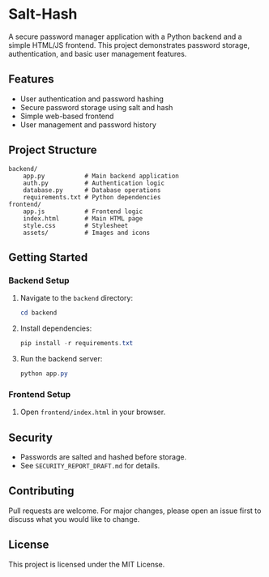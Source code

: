 # Salt-Hash

A secure password manager application with a Python backend and a simple HTML/JS frontend. This project demonstrates password storage, authentication, and basic user management features.

## Features
- User authentication and password hashing
- Secure password storage using salt and hash
- Simple web-based frontend
- User management and password history

## Project Structure
```
backend/
    app.py           # Main backend application
    auth.py          # Authentication logic
    database.py      # Database operations
    requirements.txt # Python dependencies
frontend/
    app.js           # Frontend logic
    index.html       # Main HTML page
    style.css        # Stylesheet
    assets/          # Images and icons
```

## Getting Started

### Backend Setup
1. Navigate to the `backend` directory:
   ```powershell
   cd backend
   ```
2. Install dependencies:
   ```powershell
   pip install -r requirements.txt
   ```
3. Run the backend server:
   ```powershell
   python app.py
   ```

### Frontend Setup
1. Open `frontend/index.html` in your browser.

## Security
- Passwords are salted and hashed before storage.
- See `SECURITY_REPORT_DRAFT.md` for details.

## Contributing
Pull requests are welcome. For major changes, please open an issue first to discuss what you would like to change.

## License
This project is licensed under the MIT License.
